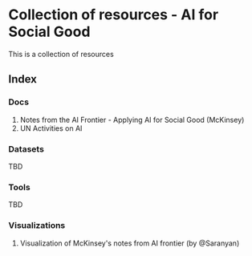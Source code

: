 # Collection of resources - AI for Social Good
This is a collection of resources

## Index
### Docs
1. Notes from the AI Frontier - Applying AI for Social Good (McKinsey)
2. UN Activities on AI

### Datasets
TBD

### Tools
TBD

### Visualizations
1. Visualization of McKinsey's notes from AI frontier (by @Saranyan)
